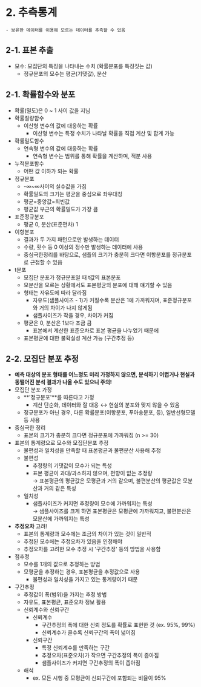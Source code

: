 # 2. 추측통계
```
- 보유한 데이터를 이용해 모르는 데이터를 추측할 수 있음
```

## 2-1. 표본 추출

- 모수: 모집단의 특징을 나타내는 수치 (확률분포를 특징짓는 값)
	- 정규분포의 모수는 평균(기댓값), 분산

## 2-1. 확률함수와 분포
- 확률(밀도)은 0 ~ 1 사이 값을 지님
- 확률질량함수
	- 이산형 변수의 값에 대응하는 확률
		- 이산형 변수는 특정 수치가 나타날 확률을 직접 계산 및 합계 가능
- 확률밀도함수
	- 연속형 변수의 값에 대응하는 확률
		- 연속형 변수는 범위를 통해 확률을 계산하며, 적분 사용
- 누적분포함수
	- 어떤 값 이하가 되는 확률
- 정규분포
	- -∞~∞사이의 실수값을 가짐
	- 확률밀도의 크기는 평균을 중심으로 좌우대칭
	- 평균=중앙값=최빈값
	- 평균값 부근의 확률밀도가 가장 큼
- 표준정규분포
	- 평균 0, 분산(표준편차) 1
- 이항분포
	- 결과가 두 가지 패턴으로만 발생하는 데이터
	- 수량, 횟수 등 0 이상의 정수만 발생하는 데이터에 사용
	- 중심극한정리를 바탕으로, 샘플의 크기가 충분히 크다면 이항분포를 정규분포로 근접할 수 있음
- t분포
	- 모집단 분포가 정규분포일 때 t값의 표본분포
	- 모분산을 모르는 상황에서도 표본평균의 분포에 대해 얘기할 수 있음
	- 형태는 자유도에 따라 달라짐
		- 자유도(샘플사이즈 - 1)가 커질수록 분산은 1에 가까워지며, 표준정규분포와 거의 차이가 나지 않게됨
		- 샘플사이즈가 작을 경우, 차이가 커짐 
	- 평균은 0, 분산은 1보다 조금 큼 
		- 표본에서 계산한 표준오차로 표본 평균을 나누었기 때문에
	- 표본평균에 대한 불확실성 계산 가능 (구간추정 등)

## 2-2. 모집단 분포 추정
- **예측 대상의 분포 형태를 어느정도 미리 가정하지 않으면, 분석하기 어렵거나 현실과 동떨어진 분석 결과가 나올 수도 있으니 주의!**
- 모집단 분포 가정
	-  **'정규분포'**를 따른다고 가정 
		- 계산 단순화, 데이터와 잘 대응 ↔ 현실의 분포와 맞지 않을 수 있음
	- 정규분포가 아닌 경우, 다른 확률분포(이항분포, 푸아송분포, 등), 일반선형모델 등 사용
- 중심극한 정리
	- 표본의 크기가 충분히 크다면 정규분포에 가까워짐 (n >= 30)
- 표본의 통계량으로 모수와 모집단분포 추정
	- 불편성과 일치성을 만족할 때 표본평균과 불편분산 사용해 추정
	- 불편성
		- 추정량의 기댓값이 모수가 되는 특성
		- 표본 평균이 과대/과소하지 않으며, 편향이 없는 추정량         
		→ 표본평균의 평균값은 모평균과 거의 같으며, 불편분산의 평균값은 모분산과 거의 같은 특성
	- 일치성
		- 샘플사이즈가 커지면 추정량이 모수에 가까워지는 특성      
		→ 샘플사이즈를 크게 하면 표본평균은 모평균에 가까워지고, 불편분산은 모분산에 가까워지는 특성
- **추정오차** 고려!
	- 표본의 통계량과 모수에는 조금의 차이가 있는 것이 일반적
	- 추정된 모수에는 추정오차가 있음을 인정해야
	- 추정오차를 고려한 모수 추정 시 '구간추정' 등의 방법을 사용함
- 점추정
	- 모수를 1개의 값으로 추정하는 방법
	- 모평균을 추정하는 경우, 표본평균을 추정값으로 사용
		- 불편성과 일치성을 가지고 있는 통계량이기 때문
- 구간추정
	- 추정값이 폭(범위)을 가지는 추정 방법
	- 자유도, 표본평균, 표준오차 정보 활용
	- 신뢰계수와 신뢰구간
		- 신뢰계수
			- 구간추정의 폭에 대한 신뢰 정도를 확률로 표현한 것 (ex. 95%, 99%)
			- 신뢰계수가 클수록 신뢰구간의 폭이 넓어짐
		- 신뢰구간
			- 특정 신뢰계수를 만족하는 구간
			- 추정오차(표준오차)가 작으면 구간추정의 폭이 좁아짐
			- 샘플사이즈가 커지면 구간추정의 폭이 좁아짐
	- 해석
		- ex. 모든 시행 중 모평균이 신뢰구간에 포함되는 비율이 95%



